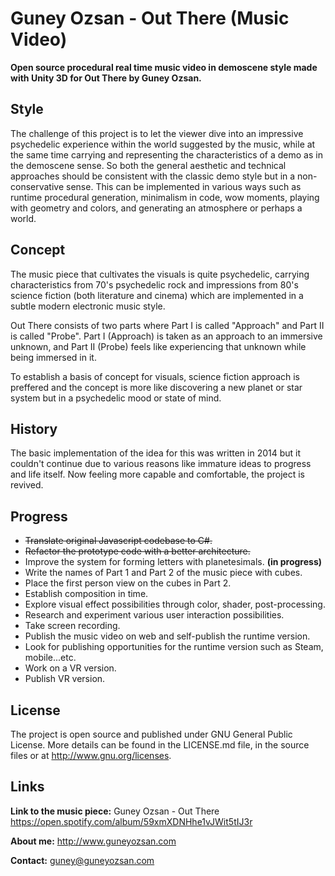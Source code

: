 # Guney Ozsan - Out There (Music Video)
**Open source procedural real time music video in demoscene style made with Unity 3D for Out There by Guney Ozsan.**

## Style
The challenge of this project is to let the viewer dive into an impressive psychedelic experience within the world suggested by the music, while at the same time carrying and representing the characteristics of a demo as in the demoscene sense. So both the general aesthetic and technical approaches should be consistent with the classic demo style but in a non-conservative sense. This can be implemented in various ways such as runtime procedural generation, minimalism in code, wow moments, playing with geometry and colors, and generating an atmosphere or perhaps a world. 

## Concept
The music piece that cultivates the visuals is quite psychedelic, carrying characteristics from 70's psychedelic rock and impressions from 80's science fiction (both literature and cinema) which are implemented in a subtle modern electronic music style.

Out There consists of two parts where Part I is called "Approach" and Part II is called "Probe". Part I (Approach) is taken as an approach to an immersive unknown, and Part II (Probe) feels like experiencing that unknown while being immersed in it.

To establish a basis of concept for visuals, science fiction approach is preffered and the concept is more like discovering a new planet or star system but in a psychedelic mood or state of mind.

## History
The basic implementation of the idea for this was written in 2014 but it couldn't continue due to various reasons like immature ideas to progress and life itself. Now feeling more capable and comfortable, the project is revived. 

## Progress
- ~~Translate original Javascript codebase to C#.~~
- ~~Refactor the prototype code with a better architecture.~~
- Improve the system for forming letters with planetesimals. **(in progress)**
- Write the names of Part 1 and Part 2 of the music piece with cubes.
- Place the first person view on the cubes in Part 2.
- Establish composition in time.
- Explore visual effect possibilities through color, shader, post-processing.
- Research and experiment  various user interaction possibilities.
- Take screen recording.
- Publish the music video on web and self-publish the runtime version.
- Look for publishing opportunities for the runtime version such as Steam, mobile...etc.
- Work on a VR version.
- Publish VR version.

## License
The project is open source and published under GNU General Public License. More details can be found in the LICENSE.md file, in the source files or at <http://www.gnu.org/licenses>.

## Links
**Link to the music piece:**
Guney Ozsan - Out There
https://open.spotify.com/album/59xmXDNHhe1vJWit5tIJ3r

**About me:**
http://www.guneyozsan.com

**Contact:**
guney@guneyozsan.com
